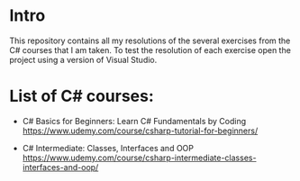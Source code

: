 # Intro
This repository contains all my resolutions of the several exercises from the C# courses that I am taken. 
To test the resolution of each exercise open the project using a version of Visual Studio.

# List of C# courses:

* C# Basics for Beginners: Learn C# Fundamentals by Coding
https://www.udemy.com/course/csharp-tutorial-for-beginners/

* C# Intermediate: Classes, Interfaces and OOP
https://www.udemy.com/course/csharp-intermediate-classes-interfaces-and-oop/
